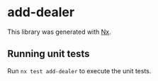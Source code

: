 # add-dealer

This library was generated with [Nx](https://nx.dev).

## Running unit tests

Run `nx test add-dealer` to execute the unit tests.
